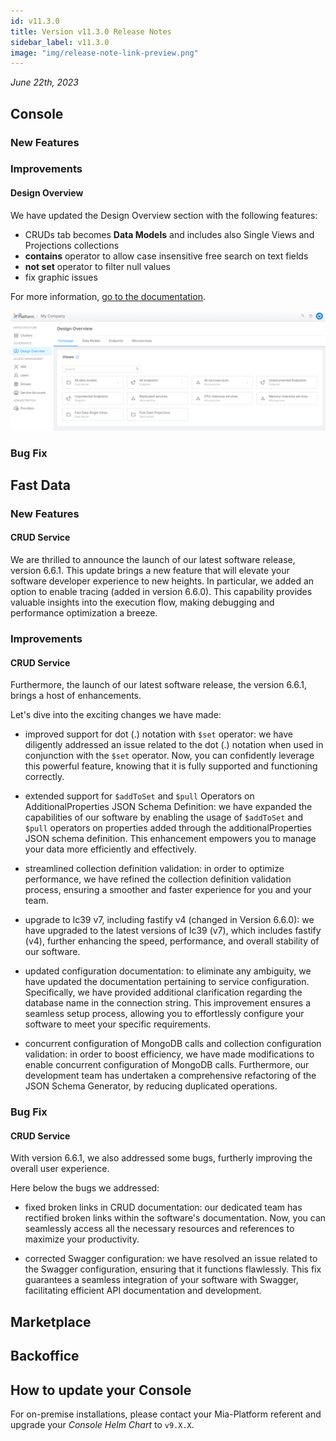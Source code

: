 ```yaml
---
id: v11.3.0
title: Version v11.3.0 Release Notes
sidebar_label: v11.3.0
image: "img/release-note-link-preview.png"
---
```


_June 22th, 2023_

## Console

### New Features

### Improvements

#### Design Overview

We have updated the Design Overview section with the following features:
- CRUDs tab becomes **Data Models** and includes also Single Views and Projections collections
- **contains** operator to allow case insensitive free search on text fields
- **not set** operator to filter null values
- fix graphic issues

For more information, [go to the documentation](/development_suite/governance/design-overview.md).

![Design Overview](./img/overview/design-overview-update.png)

### Bug Fix

## Fast Data

### New Features

#### CRUD Service

We are thrilled to announce the launch of our latest software release, version 6.6.1. This update brings a new feature that will elevate your software developer experience to new heights. In particular, we added an option to enable tracing (added in version 6.6.0). This capability provides valuable insights into the execution flow, making debugging and performance optimization a breeze.

### Improvements

#### CRUD Service

Furthermore, the launch of our latest software release, the version 6.6.1, brings a host of enhancements.

Let's dive into the exciting changes we have made:

- improved support for dot (.) notation with `$set` operator: we have diligently addressed an issue related to the dot (.) notation when used in conjunction with the `$set` operator. Now, you can confidently leverage this powerful feature, knowing that it is fully supported and functioning correctly.

- extended support for `$addToSet` and `$pull` Operators on AdditionalProperties JSON Schema Definition: we have expanded the capabilities of our software by enabling the usage of `$addToSet` and `$pull` operators on properties added through the additionalProperties JSON schema definition. This enhancement empowers you to manage your data more efficiently and effectively.

- streamlined collection definition validation: in order to optimize performance, we have refined the collection definition validation process, ensuring a smoother and faster experience for you and your team.

- upgrade to lc39 v7, including fastify v4 (changed in Version 6.6.0): we have upgraded to the latest versions of lc39 (v7), which includes fastify (v4), further enhancing the speed, performance, and overall stability of our software.

- updated configuration documentation: to eliminate any ambiguity, we have updated the documentation pertaining to service configuration. Specifically, we have provided additional clarification regarding the database name in the connection string. This improvement ensures a seamless setup process, allowing you to effortlessly configure your software to meet your specific requirements.

- concurrent configuration of MongoDB calls and collection configuration validation: in order to boost efficiency, we have made modifications to enable concurrent configuration of MongoDB calls. Furthermore, our development team has undertaken a comprehensive refactoring of the JSON Schema Generator, by reducing duplicated operations.


### Bug Fix

#### CRUD Service

With version 6.6.1, we also addressed some bugs, furtherly improving the overall user experience. 

Here below the bugs we addressed:

- fixed broken links in CRUD documentation: our dedicated team has rectified broken links within the software's documentation. Now, you can seamlessly access all the necessary resources and references to maximize your productivity.

- corrected Swagger configuration: we have resolved an issue related to the Swagger configuration, ensuring that it functions flawlessly. This fix guarantees a seamless integration of your software with Swagger, facilitating efficient API documentation and development.


## Marketplace

## Backoffice

## How to update your Console

For on-premise installations, please contact your Mia-Platform referent and upgrade your _Console Helm Chart_ to `v9.X.X`.
